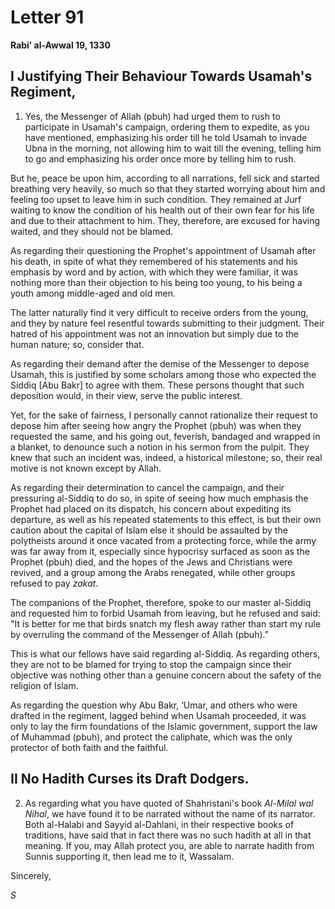 Letter 91
=========

**Rabi’ al-Awwal 19, 1330**

I Justifying Their Behaviour Towards Usamah's Regiment,
-------------------------------------------------------

1) Yes, the Messenger of Allah (pbuh) had urged them to rush to
participate in Usamah's campaign, ordering them to expedite, as you have
mentioned, emphasizing his order till he told Usamah to invade Ubna in
the morning, not allowing him to wait till the evening, telling him to
go and emphasizing his order once more by telling him to rush.

But he, peace be upon him, according to all narrations, fell sick and
started breathing very heavily, so much so that they started worrying
about him and feeling too upset to leave him in such condition. They
remained at Jurf waiting to know the condition of his health out of
their own fear for his life and due to their attachment to him. They,
therefore, are excused for having waited, and they should not be blamed.

As regarding their questioning the Prophet's appointment of Usamah after
his death, in spite of what they remembered of his statements and his
emphasis by word and by action, with which they were familiar, it was
nothing more than their objection to his being too young, to his being a
youth among middle-aged and old men.

The latter naturally find it very difficult to receive orders from the
young, and they by nature feel resentful towards submitting to their
judgment. Their hatred of his appointment was not an innovation but
simply due to the human nature; so, consider that.

As regarding their demand after the demise of the Messenger to depose
Usamah, this is justified by some scholars among those who expected the
Siddiq [Abu Bakr] to agree with them. These persons thought that such
deposition would, in their view, serve the public interest.

Yet, for the sake of fairness, I personally cannot rationalize their
request to depose him after seeing how angry the Prophet (pbuh) was when
they requested the same, and his going out, feverish, bandaged and
wrapped in a blanket, to denounce such a notion in his sermon from the
pulpit. They knew that such an incident was, indeed, a historical
milestone; so, their real motive is not known except by Allah.

As regarding their determination to cancel the campaign, and their
pressuring al-Siddiq to do so, in spite of seeing how much emphasis the
Prophet had placed on its dispatch, his concern about expediting its
departure, as well as his repeated statements to this effect, is but
their own caution about the capital of Islam else it should be assaulted
by the polytheists around it once vacated from a protecting force, while
the army was far away from it, especially since hypocrisy surfaced as
soon as the Prophet (pbuh) died, and the hopes of the Jews and
Christians were revived, and a group among the Arabs renegated, while
other groups refused to pay *zakat*.

The companions of the Prophet, therefore, spoke to our master al-Siddiq
and requested him to forbid Usamah from leaving, but he refused and
said: "It is better for me that birds snatch my flesh away rather than
start my rule by overruling the command of the Messenger of Allah
(pbuh)."

This is what our fellows have said regarding al-Siddiq. As regarding
others, they are not to be blamed for trying to stop the campaign since
their objective was nothing other than a genuine concern about the
safety of the religion of Islam.

As regarding the question why Abu Bakr, ‘Umar, and others who were
drafted in the regiment, lagged behind when Usamah proceeded, it was
only to lay the firm foundations of the Islamic government, support the
law of Muhammad (pbuh), and protect the caliphate, which was the only
protector of both faith and the faithful.

II No Hadith Curses its Draft Dodgers.
--------------------------------------

2) As regarding what you have quoted of Shahristani's book *Al-Milal wal
Nihal*, we have found it to be narrated without the name of its
narrator. Both al-Halabi and Sayyid al-Dahlani, in their respective
books of traditions, have said that in fact there was no such hadith at
all in that meaning. If you, may Allah protect you, are able to narrate
hadith from Sunnis supporting it, then lead me to it, Wassalam.

Sincerely,

*S*


